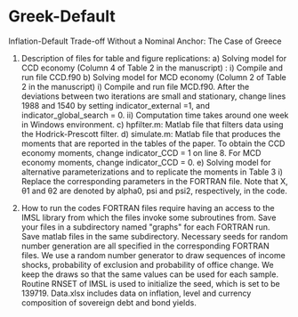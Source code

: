 # Greek-Default
Inflation-Default Trade-off Without a Nominal Anchor: The Case of Greece
1)	Description of files for table and figure replications: 
a)	Solving model for CCD economy (Column 4 of Table 2 in the manuscript) : 
i)	Compile and run file CCD.f90 
b)	Solving model for MCD economy (Column 2 of Table 2 in the manuscript) 
i)	Compile and run file MCD.f90. After the deviations between two iterations are small and stationary, change lines 1988 and 1540 by setting indicator_external =1, and indicator_global_search = 0. 
ii)	Computation time takes around one week in Windows environment. 
c)	hpfilter.m: Matlab file that filters data using the Hodrick-Prescott filter. 
d)	simulate.m: Matlab file that produces the moments that are reported in the tables of the paper. To obtain the CCD economy moments, change indicator_CCD = 1 on line 8. For MCD economy moments, change indicator_CCD = 0. 
e)	Solving model for alternative parameterizations and to replicate the moments in Table 3 
i)	Replace the corresponding parameters in the FORTRAN file. Note that Χ, θ1 and θ2 are denoted by alpha0, psi and psi2, respectively, in the code. 

2)	How to run the codes 
FORTRAN files require having an access to the IMSL library from which the files invoke some subroutines from. Save your files in a subdirectory named "graphs" for each FORTRAN run. Save matlab files in the same subdirectory. Necessary seeds for random number generation are all specified in the corresponding FORTRAN files. We use a random number generator to draw sequences of income shocks, probability of exclusion and probability of office change. We keep the draws so that the same values can be used for each sample. Routine RNSET of IMSL is used to initialize the seed, which is set to be 139719. Data.xlsx includes data on inflation, level and currency composition of sovereign debt and bond yields.

